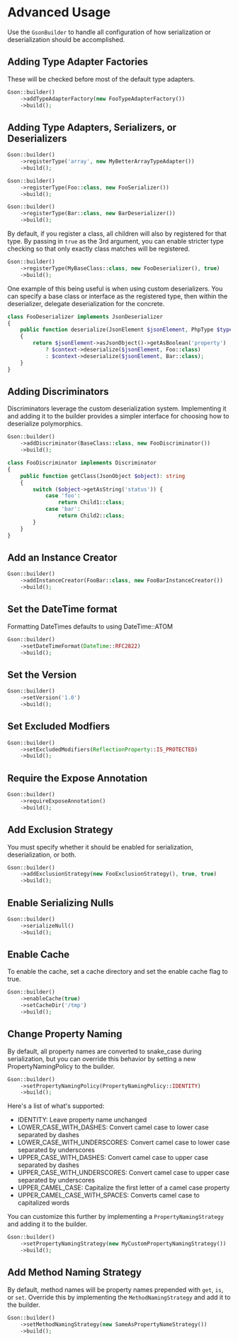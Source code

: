 # Advanced Usage

Use the `GsonBuilder` to handle all configuration of how serialization
or deserialization should be accomplished.

Adding Type Adapter Factories
-----------------------------

These will be checked before most of the default type adapters.

```php
Gson::builder()
    ->addTypeAdapterFactory(new FooTypeAdapterFactory())
    ->build();
```

Adding Type Adapters, Serializers, or Deserializers
---------------------------------------------------

```php
Gson::builder()
    ->registerType('array', new MyBetterArrayTypeAdapter())
    ->build();
```

```php
Gson::builder()
    ->registerType(Foo::class, new FooSerializer())
    ->build();
```

```php
Gson::builder()
    ->registerType(Bar::class, new BarDeserializer())
    ->build();
```

By default, if you register a class, all children will also by
registered for that type. By passing in `true` as the 3rd argument, you
can enable stricter type checking so that only exactly class matches
will be registered.

```php
Gson::builder()
    ->registerType(MyBaseClass::class, new FooDeserializer(), true)
    ->build();
```

One example of this being useful is when using custom deserializers. You
can specify a base class or interface as the registered type, then
within the deserializer, delegate deserialization for the concrete.

```php
class FooDeserializer implements JsonDeserializer
{
    public function deserialize(JsonElement $jsonElement, PhpType $type, JsonDeserializationContext $context)
    {
        return $jsonElement->asJsonObject()->getAsBoolean('property')
            ? $context->deserialize($jsonElement, Foo::class)
            : $context->deserialize($jsonElement, Bar::class);
    }
}
```

Adding Discriminators
---------------------

Discriminators leverage the custom deserialization system. Implementing
it and adding it to the builder provides a simpler interface for
choosing how to deserialize polymorphics.

```php
Gson::builder()
    ->addDiscriminator(BaseClass::class, new FooDiscriminator())
    ->build();
```

```php
class FooDiscriminator implements Discriminator
{
    public function getClass(JsonObject $object): string
    {
        switch ($object->getAsString('status')) {
            case 'foo':
                return Child1::class;
            case 'bar':
                return Child2::class;
        }
    }
}
```

Add an Instance Creator
-----------------------

```php
Gson::builder()
    ->addInstanceCreator(FooBar::class, new FooBarInstanceCreator())
    ->build();
```

Set the DateTime format
-----------------------

Formatting DateTimes defaults to using DateTime::ATOM

```php
Gson::builder()
    ->setDateTimeFormat(DateTime::RFC2822)
    ->build();
```

Set the Version
---------------

```php
Gson::builder()
    ->setVersion('1.0')
    ->build();
```

Set Excluded Modfiers
---------------------

```php
Gson::builder()
    ->setExcludedModifiers(ReflectionProperty::IS_PROTECTED)
    ->build();
```

Require the Expose Annotation
-----------------------------

```php
Gson::builder()
    ->requireExposeAnnotation()
    ->build();
```

Add Exclusion Strategy
----------------------

You must specify whether it should be enabled for serialization,
deserialization, or both.

```php
Gson::builder()
    ->addExclusionStrategy(new FooExclusionStrategy(), true, true)
    ->build();
```

Enable Serializing Nulls
------------------------

```php
Gson::builder()
    ->serializeNull()
    ->build();
```

Enable Cache
------------

To enable the cache, set a cache directory and set the enable cache flag
to true.

```php
Gson::builder()
    ->enableCache(true)
    ->setCacheDir('/tmp')
    ->build();
```

Change Property Naming
----------------------

By default, all property names are converted to snake_case during
serialization, but you can override this behavior by setting a new
PropertyNamingPolicy to the builder.

```php
Gson::builder()
    ->setPropertyNamingPolicy(PropertyNamingPolicy::IDENTITY)
    ->build();
```

Here's a list of what's supported:

- IDENTITY: Leave property name unchanged
- LOWER_CASE_WITH_DASHES: Convert camel case to lower case separated by dashes
- LOWER_CASE_WITH_UNDERSCORES: Convert camel case to lower case separated by underscores
- UPPER_CASE_WITH_DASHES: Convert camel case to upper case separated by dashes
- UPPER_CASE_WITH_UNDERSCORES: Convert camel case to upper case separated by underscores
- UPPER_CAMEL_CASE: Capitalize the first letter of a camel case property
- UPPER_CAMEL_CASE_WITH_SPACES: Converts camel case to capitalized words

You can customize this further by implementing a
`PropertyNamingStrategy` and adding it to the builder.

```php
Gson::builder()
    ->setPropertyNamingStrategy(new MyCustomPropertyNamingStrategy())
    ->build();
```

Add Method Naming Strategy
--------------------------

By default, method names will be property names prepended with `get`,
`is`, or `set`.  Override this by implementing the `MethodNamingStrategy`
and add it to the builder.

```php
Gson::builder()
    ->setMethodNamingStrategy(new SameAsPropertyNameStrategy())
    ->build();
```
